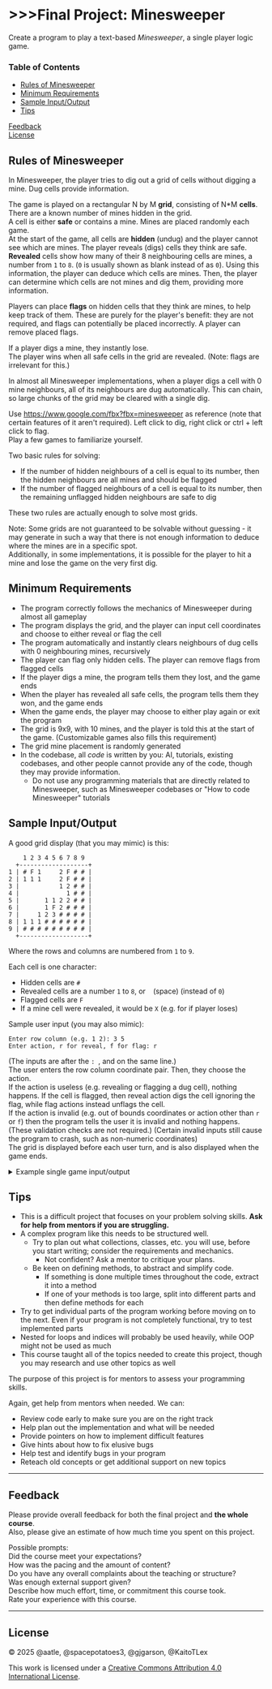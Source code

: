 # >>>Final Project: Minesweeper
Create a program to play a text-based *Minesweeper*, a single player logic game.

### Table of Contents
- [Rules of Minesweeper](#rules-of-minesweeper)
- [Minimum Requirements](#minimum-requirements)
- [Sample Input/Output](#sample-inputoutput)
- [Tips](#tips)

[Feedback](#feedback) \
[License](#license)

## Rules of Minesweeper
In Minesweeper, the player tries to dig out a grid of cells without digging a mine. Dug cells provide information.

The game is played on a rectangular N by M **grid**, consisting of N*M **cells**. There are a known number of mines hidden in the grid. \
A cell is either **safe** or contains a mine. Mines are placed randomly each game. \
At the start of the game, all cells are **hidden** (undug) and the player cannot see which are mines. The player reveals (digs) cells they think are safe. \
**Revealed** cells show how many of their 8 neighbouring cells are mines, a number from `1` to `8`. (`0` is usually shown as blank instead of as `0`). Using this information, the player can deduce which cells are mines. Then, the player can determine which cells are not mines and dig them, providing more information.

Players can place **flags** on hidden cells that they think are mines, to help keep track of them. These are purely for the player's benefit: they are not required, and flags can potentially be placed incorrectly. A player can remove placed flags.

If a player digs a mine, they instantly lose. \
The player wins when all safe cells in the grid are revealed. (Note: flags are irrelevant for this.)

In almost all Minesweeper implementations, when a player digs a cell with 0 mine neighbours, all of its neighbours are dug automatically. This can chain, so large chunks of the grid may be cleared with a single dig.

Use https://www.google.com/fbx?fbx=minesweeper as reference (note that certain features of it aren't required). Left click to dig, right click or ctrl + left click to flag. \
Play a few games to familiarize yourself.

Two basic rules for solving:
- If the number of hidden neighbours of a cell is equal to its number, then the hidden neighbours are all mines and should be flagged
- If the number of flagged neighbours of a cell is equal to its number, then the remaining unflagged hidden neighbours are safe to dig

These two rules are actually enough to solve most grids.

Note: Some grids are not guaranteed to be solvable without guessing - it may generate in such a way that there is not enough information to deduce where the mines are in a specific spot. \
Additionally, in some implementations, it is possible for the player to hit a mine and lose the game on the very first dig.

## Minimum Requirements
- The program correctly follows the mechanics of Minesweeper during almost all gameplay
- The program displays the grid, and the player can input cell coordinates and choose to either reveal or flag the cell
- The program automatically and instantly clears neighbours of dug cells with 0 neighbouring mines, recursively
- The player can flag only hidden cells. The player can remove flags from flagged cells
- If the player digs a mine, the program tells them they lost, and the game ends
- When the player has revealed all safe cells, the program tells them they won, and the game ends
- When the game ends, the player may choose to either play again or exit the program
- The grid is 9x9, with 10 mines, and the player is told this at the start of the game. (Customizable games also fills this requirement)
- The grid mine placement is randomly generated
- In the codebase, all *code* is written by you: AI, tutorials, existing codebases, and other people cannot provide any of the code, though they may provide information.
    - Do not use any programming materials that are directly related to Minesweeper, such as Minesweeper codebases or "How to code Minesweeper" tutorials

## Sample Input/Output
A good grid display (that you may mimic) is this:
```
    1 2 3 4 5 6 7 8 9
  +-------------------+
1 | # F 1     2 F # # |
2 | 1 1 1     2 F # # |
3 |           1 2 # # |
4 |             1 # # |
5 |       1 1 2 2 # # |
6 |       1 F 2 # # # |
7 |     1 2 3 # # # # |
8 | 1 1 1 # # # # # # |
9 | # # # # # # # # # |
  +-------------------+
```
Where the rows and columns are numbered from `1` to `9`.

Each cell is one character:
- Hidden cells are `#`
- Revealed cells are a number `1` to `8`, or ` ` (space) (instead of `0`)
- Flagged cells are `F`
- If a mine cell were revealed, it would be `X` (e.g. for if player loses)

Sample user input (you may also mimic):
```
Enter row column (e.g. 1 2): 3 5
Enter action, r for reveal, f for flag: r
```
(The inputs are after the `: `, and on the same line.) \
The user enters the row column coordinate pair. Then, they choose the action. \
If the action is useless (e.g. revealing or flagging a dug cell), nothing happens. If the cell is flagged, then reveal action digs the cell ignoring the flag, while flag actions instead unflags the cell. \
If the action is invalid (e.g. out of bounds coordinates or action other than `r` or `f`) then the program tells the user it is invalid and nothing happens. (These validation checks are not required.) (Certain invalid inputs still cause the program to crash, such as non-numeric coordinates) \
The grid is displayed before each user turn, and is also displayed when the game ends.

<details><summary>Example single game input/output</summary>

```
9x9 grid, with 10 mines

   1 2 3 4 5 6 7 8 9 
  +-------------------+
1 | # # # # # # # # # |
2 | # # # # # # # # # |
3 | # # # # # # # # # |
4 | # # # # # # # # # |
5 | # # # # # # # # # |
6 | # # # # # # # # # |
7 | # # # # # # # # # |
8 | # # # # # # # # # |
9 | # # # # # # # # # |
  +-------------------+
Enter row column (e.g. 1 2): 5 5
Enter action, r for reveal, f for flag: r

    1 2 3 4 5 6 7 8 9
  +-------------------+
1 | # # # # # # # # # |
2 | # # # # 1 1 2 # # |
3 | # # # 1 1   1 # # |
4 | # # # 1     1 1 1 |
5 | # # # 1           |
6 | # # # 1           |
7 | # # # 2 2 1       |
8 | # # # # # 1       |
9 | # # # # # 1       |
  +-------------------+
Enter row column (e.g. 1 2): 2 4
Enter action, r for reveal, f for flag: f

    1 2 3 4 5 6 7 8 9
  +-------------------+
1 | # # # # # # # # # |
2 | # # # F 1 1 2 # # |
3 | # # # 1 1   1 # # |
4 | # # # 1     1 1 1 |
5 | # # # 1           |
6 | # # # 1           |
7 | # # # 2 2 1       |
8 | # # # # # 1       |
9 | # # # # # 1       |
  +-------------------+
Enter row column (e.g. 1 2): 8 4
Enter action, r for reveal, f for flag: r

    1 2 3 4 5 6 7 8 9
  +-------------------+
1 | # # # # # # # # # |
2 | # # # F 1 1 2 # # |
3 | # # # 1 1   1 # # |
4 | # # # 1     1 1 1 |
5 | # # # 1           |
6 | # # # 1           |
7 | # # # 2 2 1       |
8 | # # # X # 1       |
9 | # # # # # 1       |
  +-------------------+
You dug a mine!
Play again? (y/n): n
Exiting.
```
</details>

## Tips
- This is a difficult project that focuses on your problem solving skills. **Ask for help from mentors if you are struggling.**
- A complex program like this needs to be structured well.
    - Try to plan out what collections, classes, etc. you will use, before you start writing; consider the requirements and mechanics.
        - Not confident? Ask a mentor to critique your plans.
    - Be keen on defining methods, to abstract and simplify code.
        - If something is done multiple times throughout the code, extract it into a method
        - If one of your methods is too large, split into different parts and then define methods for each
- Try to get individual parts of the program working before moving on to the next. Even if your program is not completely functional, try to test implemented parts
- Nested for loops and indices will probably be used heavily, while OOP might not be used as much
- This course taught all of the topics needed to create this project, though you may research and use other topics as well

The purpose of this project is for mentors to assess your programming skills.

Again, get help from mentors when needed. We can:
- Review code early to make sure you are on the right track
- Help plan out the implementation and what will be needed
- Provide pointers on how to implement difficult features
- Give hints about how to fix elusive bugs
- Help test and identify bugs in your program
- Reteach old concepts or get additional support on new topics

___

## Feedback
Please provide overall feedback for both the final project and **the whole course**. \
Also, please give an estimate of how much time you spent on this project.

Possible prompts: \
Did the course meet your expectations? \
How was the pacing and the amount of content? \
Do you have any overall complaints about the teaching or structure? \
Was enough external support given? \
Describe how much effort, time, or commitment this course took. \
Rate your experience with this course.
___



## License
© 2025 @aatle, @spacepotatoes3, @gjgarson, @KaitoTLex

This work is licensed under a [Creative Commons Attribution 4.0 International License](https://creativecommons.org/licenses/by/4.0/).
